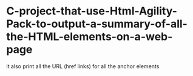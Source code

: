 # C-project-that-use-Html-Agility-Pack-to-output-a-summary-of-all-the-HTML-elements-on-a-web-page
it also print all the URL (href links) for all the anchor elements
